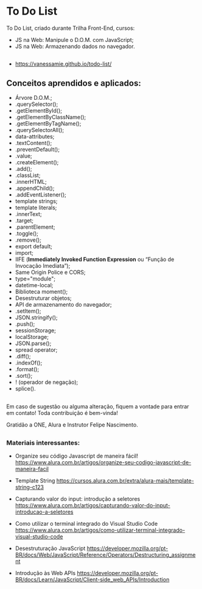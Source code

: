 # To Do List

To Do List, criado durante Trilha Front-End, cursos:
- JS na Web: Manipule o D.O.M. com JavaScript;
- JS na Web: Armazenando dados no navegador.

##

- https://vanessamie.github.io/todo-list/

##

## Conceitos aprendidos e aplicados:

- Árvore D.O.M.;
- .querySelector();
- .getElementById();
- .getElementByClassName();
- .getElementByTagName();
- .querySelectorAll();
- data-attributes;
- .textContent();
- .preventDefault();
- .value;
- .createElement();
- .add();
- .classList;
- .innerHTML;
- .appendChild();
- .addEventListener();
- template strings;
- template literals;
- .innerText;
- .target;
- .parentElement;
- .toggle();
- .remove();
- export default;
- import;
- IIFE (**Immediately Invoked Function Expression** ou “Função de Invocação Imediata”);
- Same Origin Police e CORS;
- type="module";
- datetime-local;
- Biblioteca moment();
- Desestruturar objetos;
- API de armazenamento do navegador;
- .setItem();
- JSON.stringify();
- .push();
- sessionStorage;
- localStorage;
- JSON.parse();
- spread operator;
- .diff();
- .indexOf();
- .format();
- .sort();
- ! (operador de negação);
- splice().

##

Em caso de sugestão ou alguma alteração, fiquem a vontade para entrar em contato! Toda contribuição é bem-vinda!

Gratidão a ONE, Alura e Instrutor Felipe Nascimento.

##

### Materiais interessantes:

- Organize seu código Javascript de maneira fácil!
https://www.alura.com.br/artigos/organize-seu-codigo-javascript-de-maneira-facil

- Template String
https://cursos.alura.com.br/extra/alura-mais/template-string-c123

- Capturando valor do input: introdução a seletores
https://www.alura.com.br/artigos/capturando-valor-do-input-introducao-a-seletores

- Como utilizar o terminal integrado do Visual Studio Code
https://www.alura.com.br/artigos/como-utilizar-terminal-integrado-visual-studio-code

- Desestruturação JavaScript
https://developer.mozilla.org/pt-BR/docs/Web/JavaScript/Reference/Operators/Destructuring_assignment

- Introdução às Web APIs
https://developer.mozilla.org/pt-BR/docs/Learn/JavaScript/Client-side_web_APIs/Introduction

